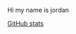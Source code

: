Hi my name is jordan

[GitHub stats](https://github-readme-stats.vercel.app/api?username=jordan123Fun&show_icons=true&theme=transparent)
